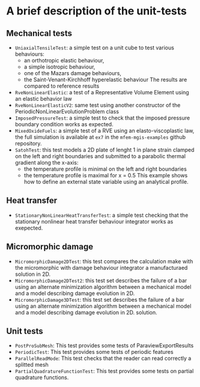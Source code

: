 # A brief description of the unit-tests

## Mechanical tests

- `UniaxialTensileTest`: a simple test on a unit cube to test various
  behaviours:
  - an orthotropic elastic behaviour,
  - a simple isotropic behaviour,
  - one of the Mazars damage behaviours,
  - the Saint-Venant-Kirchhoff hyperelastic behaviour
  The results are compared to reference results
- `RveNonLinearElastic`: a test of a Representative Volume Element using an elastic behavior law
- `RveNonLinearElasticV2`: same test using another constructor of the PeriodicNonLinearEvolutionProblem class
- `ImposedPressureTest`: a simple test to check that the imposed
  pressure boundary condition works as expected.
- `MixedOxideFuels`: a simple test of a RVE using an elasto-viscoplastic law, the full simulation is available at `ex7` in the `mfem-mgis-examples` github repository.
- `SatohTest`: this test models a 2D plate of lenght 1 in plane strain
  clamped on the left and right boundaries and submitted to a parabolic
  thermal gradient along the x-axis:
  - the temperature profile is minimal on the left and right boundaries
  - the temperature profile is maximal for x = 0.5
  This example shows how to define an external state variable using an
  analytical profile.
	   
## Heat transfer

- `StationaryNonLinearHeatTransferTest`: a simple test checking that the
  stationary nonlinear heat transfer behaviour integrator works as
  exepected.

## Micromorphic damage

- `MicromorphicDamage2DTest`: this test compares the calculation make
  with the micromorphic with damage behaviour integrator a manufacturaed
  solution in 2D.
- `MicromorphicDamage2DTest2`: this test set describes the failure of a
  bar using an alternate minimization algorithm between a mechanical
  model and a model describing damage evolution in 2D.
- `MicromorphicDamage3DTest`: this test set describes the failure of a
  bar using an alternate minimization algorithm between a mechanical
  model and a model describing damage evolution in 2D. solution.

## Unit tests

- `PostProSubMesh`: This test provides some tests of ParaviewExportResults 
- `PeriodicTest`: This test provides some tests of periodic features 
- `ParallelReadMode`: This test checks that the reader can read correctly a splitted mesh
- `PartialQuadratureFunctionTest`:  This test provides some tests
  on partial quadrature functions.



